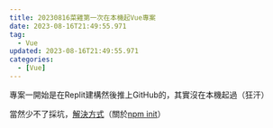 ```yaml
---
title: 20230816菜雞第一次在本機起Vue專案
date: 2023-08-16T21:49:55.971
tag:
  - Vue
updated: 2023-08-16T21:49:55.971
categories:
  - [Vue]
---
```

專案一開始是在Replit建構然後推上GitHub的，其實沒在本機起過（狂汗）

當然少不了採坑，[解決方式](https://blog.csdn.net/qwe122343/article/details/115044562)（關於[npm init](https://estella00911.coderbridge.io/2021/05/04/question/)）